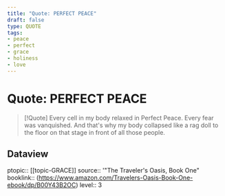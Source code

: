 ```yaml
---
title: "Quote: PERFECT PEACE"
draft: false
type: QUOTE
tags:
- peace
- perfect
- grace
- holiness
- love
---
```


# Quote: PERFECT PEACE
> [!Quote]
> Every cell in my body relaxed in Perfect Peace.
> Every fear was vanquished.
> And that's why my body collapsed like a rag doll to the floor on that stage in front of all those people.

## Dataview
ptopic:: [[topic-GRACE]]
source:: '"The Traveler's Oasis, Book One"
booklink:: (https://www.amazon.com/Travelers-Oasis-Book-One-ebook/dp/B00Y43B2OC)
level:: 3
